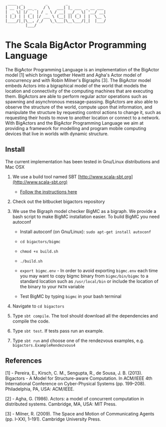      ____  _          _        _                 
    | __ )(_) __ _   / \   ___| |_ ___  _ __ ___ 
    |  _ \| |/ _` | / _ \ / __| __/ _ \| '__/ __|
    | |_) | | (_| |/ ___ \ (__| || (_) | |  \__ \
    |____/|_|\__, /_/   \_\___|\__\___/|_|  |___/
             |___/                               

# The Scala BigActor Programming Language #

The BigActor Programming Language is an implementation of the BigActor model [1] which brings together Hewitt and Agha's Actor model of concurrency and with Robin Milner's Bigraphs [3]. 
The BigActor model embeds Actors into a bigraphical model of the world that models the location and connectivity of the computing machines that are executing them.
BigActors are able to perform regular actor operations such as spawning and asynchronous message-passing.
BigActors are also able to observe the structure of the world, compute upon that information, and manipulate the structure by requesting control actions to change it, such as requesting their hosts to move to another location or connect to a network.   
With BigActors and the BigActor Programming Language we aim at providing a framework for modelling and program mobile computing devices that live in worlds with dynamic structure. 

## Install ##

The current implementation has been tested in Gnu/Linux distributions and Mac OSX 

1. We use a build tool named SBT [http://www.scala-sbt.org](http://www.scala-sbt.org)
    * [Follow the instructions here](http://www.scala-sbt.org/0.13/tutorial/Manual-Installation.html)

2. Check out the bitbucket bigactors repository
3. We use the Bigraph model checker BigMC as a bigraph. We provide a bash script to make BigMC installation easier. To build BigMC you need autoconf
    * Install autoconf (on Gnu/Linux): `sudo apt-get install autoconf`
  
    * `cd bigactors/bigmc`
  
    * `chmod +x build.sh`
  
    * `./build.sh`
  
    * `export bigmc.env` - In order to avoid exporting `bigmc.env` each time you may want to copy bigmc binary from `bigmc/bin/bigmc` to a standard location such as `/usr/local/bin` or include the location of the binary to your `PATH` variable

    * Test BigMC by typing `bigmc` in your bash terminal

4. Navigate to `cd bigactors`
5. Type `sbt compile`. The tool should download all the dependencies and compile the code.
6. Type `sbt test`. If tests pass run an example.
7. Type `sbt run` and choose one of the rendezvous examples, e.g. `bigactors.ExampleRendezvous4`

## References ##

[1] - Pereira, E., Kirsch, C. M., Sengupta, R., de Sousa, J. B. (2013). Bigactors - A Model for Structure-aware Computation. In ACM/IEEE 4th International Conference on Cyber-Physical Systems (pp. 199–208). Philadelphia, PA, USA: ACM/IEEE.

[2] - Agha, G. (1986). Actors: a model of concurrent computation in distributed systems. Cambridge, MA, USA: MIT Press.

[3] - Milner, R. (2009). The Space and Motion of Communicating Agents (pp. I–XXI, 1–191). Cambridge University Press.